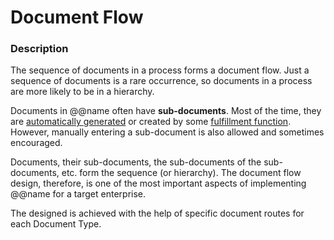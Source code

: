 # Document Flow

### Description

The sequence of documents in a process forms a document flow. Just a sequence of documents is a rare occurrence, so documents in a process are more likely to be in a hierarchy.

Documents in @@name often have **sub-documents**. Most of the time, they are [automatically generated](https://github.com/ErpNetDocs/tech/blob/master/advanced/documents/document-generation.md) or created by some [fulfillment function](https://github.com/ErpNetDocs/tech/blob/master/advanced/documents/document-fulfillment.md). However, manually entering a sub-document is also allowed and sometimes encouraged.

Documents, their sub-documents, the sub-documents of the sub-documents, etc. form the sequence (or hierarchy). The document flow design, therefore, is one of the most important aspects of implementing @@name for a target enterprise.

The designed is achieved with the help of specific document routes for each Document Type.
